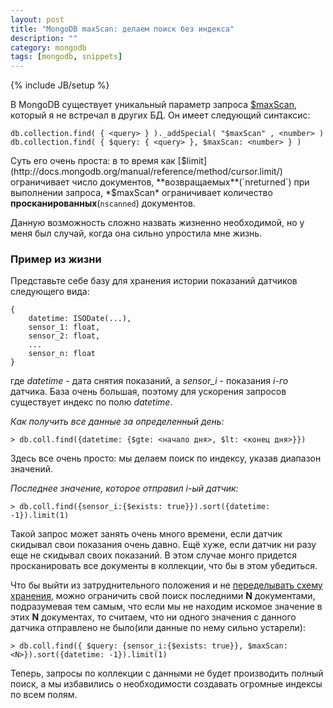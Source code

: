 ```yaml
---
layout: post
title: "MongoDB maxScan: делаем поиск без индекса"
description: ""
category: mongodb
tags: [mongodb, snippets]
---
```

{% include JB/setup %}

В MongoDB существует уникальный параметр запроса [$maxScan](http://docs.mongodb.org/manual/reference/operator/maxScan/), который я не встречал в других БД. Он имеет следующий синтаксис:

    db.collection.find( { <query> } )._addSpecial( "$maxScan" , <number> )
    db.collection.find( { $query: { <query> }, $maxScan: <number> } )
    
Суть его очень проста: в то время как [$limit](http://docs.mongodb.org/manual/reference/method/cursor.limit/) ограничивает число документов, **возвращаемых**(`nreturned`) при выполнении запроса, *$maxScan* ограничивает количество **просканированных**(`nscanned`) документов.

Данную возможность сложно назвать жизненно необходимой, но у меня был случай, когда она сильно упростила мне жизнь.

### Пример из жизни

Представьте себе базу для хранения истории показаний датчиков следующего вида:

    {
        datetime: ISODate(...),
        sensor_1: float,
        sensor_2: float,
        ...
        sensor_n: float
    }

где *datetime* - дата снятия показаний, а *sensor_i* -  показания *i-го* датчика. База очень большая, поэтому для ускорения запросов существует индекс по полю *datetime*.

*Как получить все данные за определенный день:*

    > db.coll.find({datetime: {$gte: <начало дня>, $lt: <конец дня>}})

Здесь все очень просто: мы делаем поиск по индексу, указав диапазон значений. 

*Последнее значение, которое отправил i-ый датчик:*

    > db.coll.find({sensor_i:{$exists: true}}).sort({datetime: -1}).limit(1)
    
Такой запрос может занять очень много времени, если датчик скидывал свои показания очень давно. Ещё хуже, если датчик ни разу еще не скидывал своих показаний. В этом случае монго придется просканировать все документы в коллекции, что бы в этом убедиться. 

Что бы выйти из затруднительного положения и не [переделывать схему хранения](http://habrahabr.ru/post/177761/), можно ограничить свой поиск последними **N** документами, подразумевая тем самым, что если мы не находим искомое значение в этих **N** документах, то считаем, что ни одного значения с данного датчика отправлено не было(или данные по нему сильно устарели):

    > db.coll.find({ $query: {sensor_i:{$exists: true}}, $maxScan: <N>}).sort({datetime: -1}).limit(1)
    
Теперь, запросы по коллекции с данными не будет производить полный поиск, а мы избавились о необходимости создавать огромные индексы по всем полям.